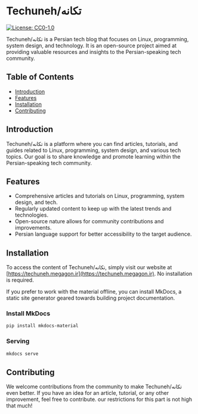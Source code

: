 # Techuneh/تکانه

 [![License: CC0-1.0](https://licensebuttons.net/l/zero/1.0/80x15.png)](http://creativecommons.org/publicdomain/zero/1.0/)

Techuneh/تکانه is a Persian tech blog that focuses on Linux, programming, system design, and technology. It is an open-source project aimed at providing valuable resources and insights to the Persian-speaking tech community.

## Table of Contents

- [Introduction](#introduction)
- [Features](#features)
- [Installation](#installation)
- [Contributing](#contributing)

## Introduction

Techuneh/تکانه is a platform where you can find articles, tutorials, and guides related to Linux, programming, system design, and various tech topics. Our goal is to share knowledge and promote learning within the Persian-speaking tech community.

## Features

- Comprehensive articles and tutorials on Linux, programming, system design, and tech.
- Regularly updated content to keep up with the latest trends and technologies.
- Open-source nature allows for community contributions and improvements.
- Persian language support for better accessibility to the target audience.
## Installation

To access the content of Techuneh/تکانه, simply visit our website at [https://techuneh.megagon.ir](https://techuneh.megagon.ir). No installation is required.

If you prefer to work with the material offline, you can install MkDocs, a static site generator geared towards building project documentation.

### Install MkDocs

```bash
pip install mkdocs-material
```

### Serving 

```bash
mkdocs serve
```


## Contributing

We welcome contributions from the community to make Techuneh/تکانه even better. If you have an idea for an article, tutorial, or any other improvement, feel free to contribute. our restrictions for this part is not high that much!
